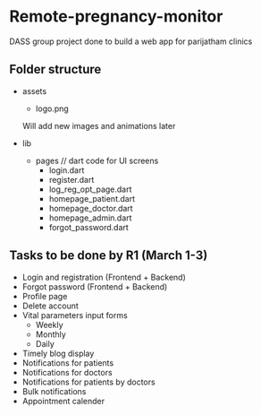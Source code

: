 # Remote-pregnancy-monitor
DASS group project done to build a web app for parijatham clinics
## Folder structure
- assets
  - logo.png
  
  Will add new images and animations later
- lib
  - pages    // dart code for UI screens
    - login.dart
    - register.dart
    - log_reg_opt_page.dart
    - homepage_patient.dart
    - homepage_doctor.dart
    - homepage_admin.dart
    - forgot_password.dart

## Tasks to be done by R1 (March 1-3)
- Login and registration (Frontend + Backend)
- Forgot password (Frontend + Backend)
- Profile page
- Delete account
- Vital parameters input forms
  - Weekly
  - Monthly
  - Daily
- Timely blog display
- Notifications for patients
- Notifications for doctors
- Notifications for patients by doctors
- Bulk notifications
- Appointment calender
